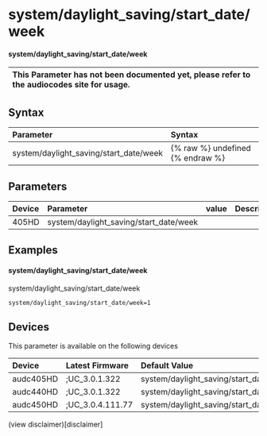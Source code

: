 ﻿---
description: system/daylight_saving/start_date/week
search: false
---

# system/daylight_saving/start_date/week

#### system/daylight_saving/start_date/week


| This Parameter has not been documented yet, please refer to the audiocodes site for usage.  |
| :--- |

## Syntax
| Parameter | Syntax |
| :--- | :--- |
|system/daylight_saving/start_date/week | {% raw %} undefined {% endraw %} |

## Parameters
|Device|Parameter|value|Description|
|:---|:---|:---|:---|
| 405HD | system/daylight_saving/start_date/week |  |  |

## Examples
#### system/daylight_saving/start_date/week

system/daylight_saving/start_date/week

```
system/daylight_saving/start_date/week=1
```

## Devices
This parameter is available on the following devices

| Device | Latest Firmware | Default Value |
|:---|:---|:---|
| audc405HD | ;UC_3.0.1.322 | system/daylight_saving/start_date/week=1 
| audc440HD | ;UC_3.0.1.322 | system/daylight_saving/start_date/week=1 
| audc450HD | ;UC_3.0.4.111.77 | system/daylight_saving/start_date/week=1 

(view disclaimer)[disclaimer]
